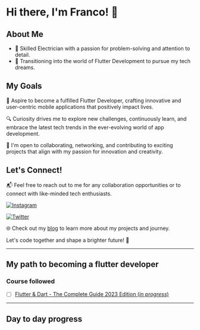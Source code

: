 # Hi there, I'm Franco! 👋

## About Me
- 🔌 Skilled Electrician with a passion for problem-solving and attention to detail.
- 🚀 Transitioning into the world of Flutter Development to pursue my tech dreams.


## My Goals
🌟 Aspire to become a fulfilled Flutter Developer, crafting innovative and user-centric mobile applications that positively impact lives.

🔍 Curiosity drives me to explore new challenges, continuously learn, and embrace the latest tech trends in the ever-evolving world of app development.

🤝 I'm open to collaborating, networking, and contributing to exciting projects that align with my passion for innovation and creativity.

## Let's Connect!
📬 Feel free to reach out to me for any collaboration opportunities or to connect with like-minded tech enthusiasts.

[![Instagram](https://img.shields.io/badge/Instagram-Connect-blue?style=flat&logo=instagram)](https://www.instagram.com/francotriestocode/)

[![Twitter](https://img.shields.io/badge/Twitter-Follow-blue?style=flat&logo=twitter)](https://twitter.com/cvzFranco)

🌐 Check out my [blog](https://francotriestocode.com/) to learn more about my projects and journey.

Let's code together and shape a brighter future! 🚀

---
## My path to becoming a flutter developer

### Course followed
 
- [ ] [Flutter & Dart - The Complete Guide 2023 Edition (*in progress*)
](https://www.udemy.com/course/learn-flutter-dart-to-build-ios-android-apps/) 

---
## Day to day progress
